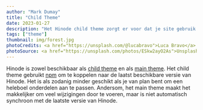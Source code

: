 ```yaml
---
author: "Mark Dumay"
title: "Child Theme"
date: 2023-01-27
description: "Het Hinode child theme zorgt er voor dat je site gebruik maakt van de laatste Hinode versie."
tags: ["theme"]
thumbnail: img/forest.jpg
photoCredits: <a href="https://unsplash.com/@lucabravo">Luca Bravo</a>
photoSource: <a href="https://unsplash.com/photos/ESkw2ayO2As">Unsplash</a>
---
```


Hinode is zowel beschikbaar als [child theme](https://github.com/gethinode/child) en als [main theme](https://github.com/gethinode/hinode). Het child theme gebruikt [npm](https://www.npmjs.com) om te  koppelen naar de laatst beschikbare versie van Hinode. Het is als zodanig minder geschikt als je van plan bent om een heleboel onderdelen aan te passen. Andersom, het main theme maakt het makkelijker om veel wijzigingen door te voeren, maar is niet automatisch synchroon met de laatste versie van Hinode.
